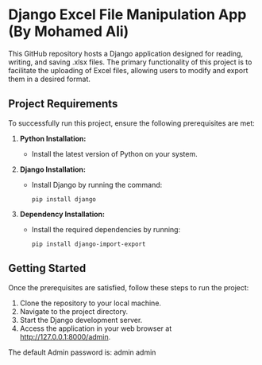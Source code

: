 # Django Excel File Manipulation App (By Mohamed Ali)

This GitHub repository hosts a Django application designed for reading, writing, and saving .xlsx files. The primary functionality of this project is to facilitate the uploading of Excel files, allowing users to modify and export them in a desired format.

## Project Requirements

To successfully run this project, ensure the following prerequisites are met:

1. **Python Installation:**
   - Install the latest version of Python on your system.

2. **Django Installation:**
   - Install Django by running the command:
     ```
     pip install django
     ```

3. **Dependency Installation:**
   - Install the required dependencies by running:
     ```
     pip install django-import-export
     ```

## Getting Started

Once the prerequisites are satisfied, follow these steps to run the project:

1. Clone the repository to your local machine.
2. Navigate to the project directory.
3. Start the Django development server.
4. Access the application in your web browser at http://127.0.0.1:8000/admin.

The default Admin password is: admin admin




